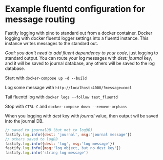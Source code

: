 # Example fluentd configuration for message routing

Fastify logging with pino to standard out from a docker container.
Docker logging with docker fluentd logger settings into a fluentd instance.
This instance writes messages to the standard out.

*Goal: you don't need to add fluent dependency to your code,* just logging to standard output.
You can route your log messages with _dest: journal_ key, and it will be saved to journal database, any others will be saved to the log database.

Start with ```docker-compose up -d --build```

Log some message with ```http://localhost:4000/?message=cool```

Tail fluentd log with ```docker logs --follow test_fluentd```

Stop with ```CTRL-C``` and ```docker-compose down --remove-orphans```

When you logging with _dest_ key with _journal_ value, then output wil be saved into the journal DB.

```javascript
// saved to journalDB (but not to logDB)
fastify.log.info({dest: 'journal', msg:'journal message'})
// others saved to logDB
fastify.log.info({dest: 'log', msg:'log message'})
fastify.log.info({msg:'log object, but no dest key'})
fastify.log.info('string log message')
```
